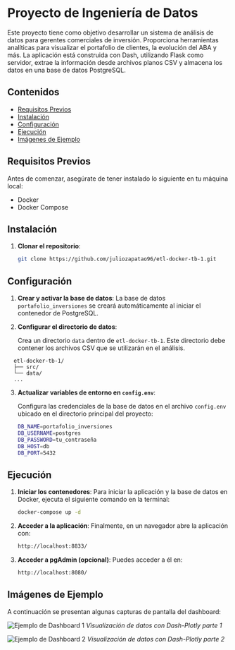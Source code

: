 # Proyecto de Ingeniería de Datos

Este proyecto tiene como objetivo desarrollar un sistema de análisis de datos para gerentes comerciales de inversión. Proporciona herramientas analíticas para visualizar el portafolio de clientes, la evolución del ABA y más. La aplicación está construida con Dash, utilizando Flask como servidor, extrae la información desde archivos planos CSV y almacena los datos en una base de datos PostgreSQL.

## Contenidos
- [Requisitos Previos](#requisitos-previos)
- [Instalación](#instalación)
- [Configuración](#configuración)
- [Ejecución](#ejecución)
- [Imágenes de Ejemplo](#imágenes-de-ejemplo)

## Requisitos Previos

Antes de comenzar, asegúrate de tener instalado lo siguiente en tu máquina local:
- Docker
- Docker Compose

## Instalación

1. **Clonar el repositorio**:
   ```bash
   git clone https://github.com/juliozapatao96/etl-docker-tb-1.git
   ```

## Configuración

1. **Crear y activar la base de datos**:
   La base de datos `portafolio_inversiones` se creará automáticamente al iniciar el contenedor de PostgreSQL.


2. **Configurar el directorio de datos**:

   Crea un directorio `data` dentro de `etl-docker-tb-1`. Este directorio debe contener los archivos CSV que se utilizarán en el análisis.

 ```plaintext
   etl-docker-tb-1/
   ├── src/
   └── data/
   ...
 ```

3. **Actualizar variables de entorno en `config.env`**:

   Configura las credenciales de la base de datos en el archivo `config.env` ubicado en el directorio principal del proyecto:
   ```bash
   DB_NAME=portafolio_inversiones
   DB_USERNAME=postgres
   DB_PASSWORD=tu_contraseña
   DB_HOST=db
   DB_PORT=5432

## Ejecución

1. **Iniciar los contenedores**:
   Para iniciar la aplicación y la base de datos en Docker, ejecuta el siguiente comando en la terminal:
   ```bash
   docker-compose up -d

2. **Acceder a la aplicación**:
   Finalmente, en un navegador abre la aplicación con:
   ```bash
   http://localhost:8833/

3. **Acceder a pgAdmin (opcional)**: Puedes acceder a él en:
   ```bash
   http://localhost:8080/

## Imágenes de Ejemplo

A continuación se presentan algunas capturas de pantalla del dashboard:

![Ejemplo de Dashboard 1](images/img-dash-1.png)
*Visualización de datos con Dash-Plotly parte 1*

![Ejemplo de Dashboard 2](images/img-dash-2.png)
*Visualización de datos con Dash-Plotly parte 2*
